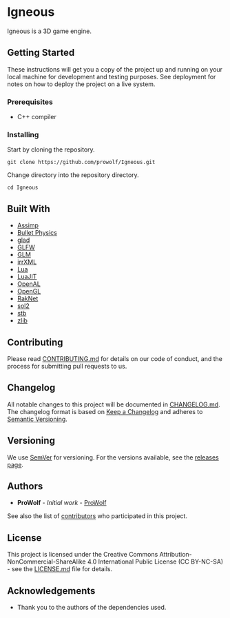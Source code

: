 # Igneous

Igneous is a 3D game engine.

## Getting Started

These instructions will get you a copy of the project up and running on your local machine for development and testing purposes. See deployment for notes on how to deploy the project on a live system.

### Prerequisites

* C++ compiler

### Installing

Start by cloning the repository.

```
git clone https://github.com/prowolf/Igneous.git
```

Change directory into the repository directory.

```
cd Igneous
```

## Built With

* [Assimp](http://assimp.sourceforge.net/)
* [Bullet Physics](http://bulletphysics.org/wordpress/)
* [glad](https://github.com/Dav1dde/glad)
* [GLFW](http://www.glfw.org/)
* [GLM](https://glm.g-truc.net/0.9.8/index.html)
* [irrXML](http://www.ambiera.com/irrxml/)
* [Lua](https://www.lua.org/)
* [LuaJIT](http://luajit.org/)
* [OpenAL](https://www.openal.org/)
* [OpenGL](https://www.opengl.org/)
* [RakNet](https://github.com/facebookarchive/RakNet)
* [sol2](https://github.com/ThePhD/sol2)
* [stb](https://github.com/nothings/stb)
* [zlib](https://www.zlib.net/)

## Contributing

Please read [CONTRIBUTING.md](CONTRIBUTING.md) for details on our code of conduct, and the process for submitting pull requests to us.

## Changelog

All notable changes to this project will be documented in [CHANGELOG.md](CHANGELOG.md). The changelog format is based on [Keep a Changelog](http://keepachangelog.com/en/1.0.0/) and adheres to [Semantic Versioning](http://semver.org/spec/v2.0.0.html).

## Versioning

We use [SemVer](http://semver.org/spec/v2.0.0.html) for versioning. For the versions available, see the [releases page](https://github.com/prowolf/Igneous/releases). 

## Authors

* **ProWolf** - *Initial work* - [ProWolf](https://github.com/prowolf)

See also the list of [contributors](https://github.com/prowolf/Igneous/graphs/contributors) who participated in this project.

## License

This project is licensed under the Creative Commons Attribution-NonCommercial-ShareAlike 4.0 International Public License (CC BY-NC-SA) - see the [LICENSE.md](LICENSE.md) file for details.

## Acknowledgements

* Thank you to the authors of the dependencies used.